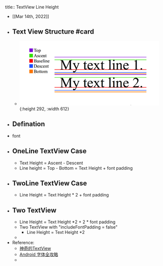 title:: TextView Line Height

- [[Mar 14th, 2022]]
- ## Text View Structure #card
	- ![image.png](../assets/image_1647249506338_0.png){:height 292, :width 612}
- ## Defination
- font
- ## OneLine TextView Case
	- Text Height = Ascent - Descent
	- Line height = Top - Bottom = Text Height + font padding
- ## TwoLine TextView Case
	- Line Height = Text Height * 2 + font padding
- ## Two TextView
	- Line Height = Text Height *2 + 2 * font padding
	- Two TextView with "includeFontPadding = false"
		- Line Height = Text Height *2
	-
- Reference:
	- [神奇的TextView](https://codeantenna.com/a/qTS5cygDkQ)
	- [Android 字体全攻略](https://www.jianshu.com/p/35328f7ac54a)
	-